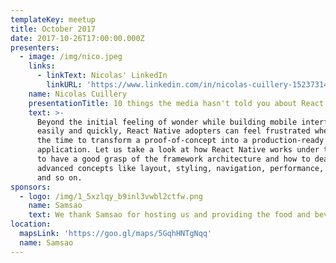 ```yaml
---
templateKey: meetup
title: October 2017
date: 2017-10-26T17:00:00.000Z
presenters:
  - image: /img/nico.jpeg
    links:
      - linkText: Nicolas' LinkedIn
        linkURL: 'https://www.linkedin.com/in/nicolas-cuillery-15237314a/'
    name: Nicolas Cuillery
    presentationTitle: 10 things the media hasn't told you about React Native
    text: >-
      Beyond the initial feeling of wonder while building mobile interfaces
      easily and quickly, React Native adopters can feel frustrated when comes
      the time to transform a proof-of-concept into a production-ready
      application. Let us take a look at how React Native works under the hood
      to have a good grasp of the framework architecture and how to deal with
      advanced concepts like layout, styling, navigation, performance, testing
      and so on.
sponsors:
  - logo: /img/1_5xzlqy_b9inl3vwbl2ctfw.png
    name: Samsao
    text: We thank Samsao for hosting us and providing the food and beverages.
location:
  mapsLink: 'https://goo.gl/maps/5GqhHNTgNqq'
  name: Samsao
---
```


